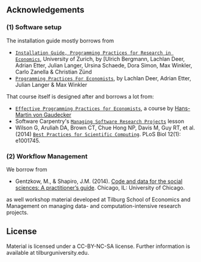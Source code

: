 ## Acknowledgements

### (1) Software setup

The installation guide mostly borrows from 

* [`Installation Guide, Programming Practices for Research in Economics`](https://pp4rs.github.io/installation-guide/), University of Zurich, by [Ulrich Bergmann, Lachlan Deer, Adrian Etter, Julian Langer, Ursina Schaede, Dora Simon, Max Winkler, Carlo Zanella & Christian Zünd
* [`Programming Practices For Economists`](pp4rs.github.io/2017-uzh), by Lachlan Deer, Adrian Etter, Julian Langer & Max Winkler

That course itself is designed after and borrows a lot from:

* [`Effective Programming Practices for Economists`](http://wiwi.uni-bonn.de/gaudecker/teaching/prog_econ_slides.html#prog-econ-slides), a course by [Hans-Martin von Gaudecker](http://wiwi.uni-bonn.de/gaudecker/index.html)
* Software Carpentry's [`Managing Software Research Projects`](https://swcarpentry.github.io/managing-research-software-projects/) lesson
* Wilson G, Aruliah DA, Brown CT, Chue Hong NP, Davis M, Guy RT, et al. (2014) [`Best Practices for Scientific Computing`](https://doi.org/10.1371/journal.pbio.1001745). PLoS Biol 12(1): e1001745.

### (2) Workflow Management

We borrow from 

* Gentzkow, M., & Shapiro, J.M. (2014). [Code and data for the social sciences: A practitioner’s guide](https://home.bi.no/charlotte.ostergaard/students/CodeAndData.pdf). Chicago, IL: University of Chicago.

as well workshop material developed at Tilburg School of Economics and Management on managing data- and computation-intensive research projects.

## License

Material is licensed under a CC-BY-NC-SA license. Further information is available at tilburguniversity.edu.

